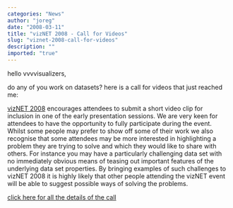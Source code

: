 ```yaml
---
categories: "News"
author: "joreg"
date: "2008-03-11"
title: "vizNET 2008 - Call for Videos"
slug: "viznet-2008-call-for-videos"
description: ""
imported: "true"
---
```



hello vvvvisualizers,

do any of you work on datasets? here is a call for videos that just reached me:

[vizNET 2008](http://www.viznet.ac.uk/home) encourages attendees to submit a short video clip for inclusion in one of the early presentation sessions. We are very keen for attendees to have the opportunity to fully participate during the event. Whilst some people may prefer to show off some of their work we also recognise that some attendees may be more interested in highlighting a problem they are trying to solve and which they would like to share with others. For instance you may have a particularly challenging data set with no immediately obvious means of teasing out important features of the underlying data set properties. By bringing examples of such challenges to vizNET 2008 it is highly likely that other people attending the vizNET event will be able to suggest possible ways of solving the problems.

[click here for all the details of the call](http://www.viznet.ac.uk/viznet2008/callforvideo)